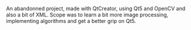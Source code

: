 An abandonned project, 
made with QtCreator, using Qt5 and OpenCV and also a bit of XML. 
Scope was to learn a bit more image processing, implementing algorithms and get a better grip on Qt5.
